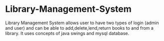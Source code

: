 # Library-Management-System
Library Management System allows user to have two types of login (admin and user) and can be able to add,delete,lend,return books to and from a library.
It uses concepts of java swings and mysql database.
